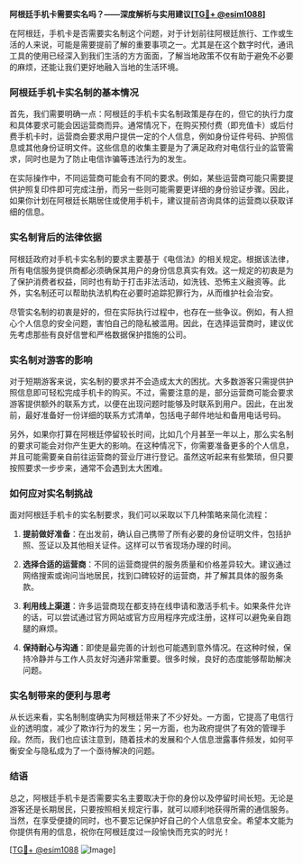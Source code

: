 **阿根廷手机卡需要实名吗？——深度解析与实用建议[[TG💪+ @esim1088](https://t.me/s/esim1088)]**

在阿根廷，手机卡是否需要实名制这个问题，对于计划前往阿根廷旅行、工作或生活的人来说，可能是需要提前了解的重要事项之一。尤其是在这个数字时代，通讯工具的使用已经深入到我们生活的方方面面，了解当地政策不仅有助于避免不必要的麻烦，还能让我们更好地融入当地的生活环境。

### 阿根廷手机卡实名制的基本情况

首先，我们需要明确一点：阿根廷的手机卡实名制政策是存在的，但它的执行力度和具体要求可能会因运营商而异。通常情况下，在购买预付费（即充值卡）或后付费手机卡时，运营商会要求用户提供一定的个人信息，例如身份证件号码、护照信息或其他身份证明文件。这些信息的收集主要是为了满足政府对电信行业的监管需求，同时也是为了防止电信诈骗等违法行为的发生。

在实际操作中，不同运营商可能会有不同的要求。例如，某些运营商可能只需要提供护照复印件即可完成注册，而另一些则可能需要更详细的身份验证步骤。因此，如果你计划在阿根廷长期居住或使用手机卡，建议提前咨询具体的运营商以获取详细的信息。

### 实名制背后的法律依据

阿根廷政府对手机卡实名制的要求主要基于《电信法》的相关规定。根据该法律，所有电信服务提供商都必须确保其用户的身份信息真实有效。这一规定的初衷是为了保护消费者权益，同时也有助于打击非法活动，如洗钱、恐怖主义融资等。此外，实名制还可以帮助执法机构在必要时追踪犯罪行为，从而维护社会治安。

尽管实名制的初衷是好的，但在实际执行过程中，也存在一些争议。例如，有人担心个人信息的安全问题，害怕自己的隐私被滥用。因此，在选择运营商时，建议优先考虑那些有良好信誉和严格数据保护措施的公司。

### 实名制对游客的影响

对于短期游客来说，实名制的要求并不会造成太大的困扰。大多数游客只需提供护照信息即可轻松完成手机卡的购买。不过，需要注意的是，部分运营商可能会要求游客提供额外的联系方式，以便在出现问题时能够及时联系到用户。因此，在出发前，最好准备好一份详细的联系方式清单，包括电子邮件地址和备用电话号码。

另外，如果你打算在阿根廷停留较长时间，比如几个月甚至一年以上，那么实名制的要求可能会对你产生更大的影响。在这种情况下，你需要准备更多的个人信息，并且可能需要亲自前往运营商的营业厅进行登记。虽然这听起来有些繁琐，但只要按照要求一步步来，通常不会遇到太大困难。

### 如何应对实名制挑战

面对阿根廷手机卡的实名制要求，我们可以采取以下几种策略来简化流程：

1. **提前做好准备**：在出发前，确认自己携带了所有必要的身份证明文件，包括护照、签证以及其他相关证件。这样可以节省现场办理的时间。
   
2. **选择合适的运营商**：不同的运营商提供的服务质量和价格差异较大。建议通过网络搜索或询问当地居民，找到口碑较好的运营商，并了解其具体的服务条款。

3. **利用线上渠道**：许多运营商现在都支持在线申请和激活手机卡。如果条件允许的话，可以尝试通过官方网站或官方应用程序完成注册，这样可以避免亲自跑腿的麻烦。

4. **保持耐心与沟通**：即使是最完善的计划也可能遇到意外情况。在这种时候，保持冷静并与工作人员友好沟通非常重要。很多时候，良好的态度能够帮助解决问题。

### 实名制带来的便利与思考

从长远来看，实名制制度确实为阿根廷带来了不少好处。一方面，它提高了电信行业的透明度，减少了欺诈行为的发生；另一方面，也为政府提供了有效的管理手段。然而，我们也应该注意到，随着技术的发展和个人信息泄露事件频发，如何平衡安全与隐私成为了一个亟待解决的问题。

### 结语

总之，阿根廷手机卡是否需要实名主要取决于你的身份以及停留时间长短。无论是游客还是长期居民，只要按照相关规定行事，就可以顺利地获得所需的通信服务。当然，在享受便捷的同时，也不要忘记保护好自己的个人信息安全。希望本文能为你提供有用的信息，祝你在阿根廷度过一段愉快而充实的时光！

[[TG💪+ @esim1088](https://t.me/s/esim1088) ![Image](https://i.postimg.cc/4NQfJmqS/Snipaste-2025-05-13-00-14-12.png)]